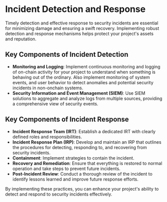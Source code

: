 # Incident Detection and Response

Timely detection and effective response to security incidents are essential for minimizing damage and ensuring a swift recovery. Implementing robust detection and response mechanisms helps protect your project's assets and reputation.

## Key Components of Incident Detection

- **Monitoring and Logging**: Implement continuous monitoring and logging of on-chain activity for your project to understand when something is behaving out of the ordinary. Also implement monitoring of system events, and user behavior to detect anomalies and potential security incidents in non-onchain systems.
- **Security Information and Event Management (SIEM)**: Use SIEM solutions to aggregate and analyze logs from multiple sources, providing a comprehensive view of security events.

## Key Components of Incident Response

- **Incident Response Team (IRT)**: Establish a dedicated IRT with clearly defined roles and responsibilities.
- **Incident Response Plan (IRP)**: Develop and maintain an IRP that outlines the procedures for detecting, responding to, and recovering from security incidents.
- **Containment**: Implement strategies to contain the incident.
- **Recovery and Remediation**: Ensure that everything is restored to normal operation and take steps to prevent future incidents.
- **Post-Incident Review**: Conduct a thorough review of the incident to identify lessons learned and improve future response efforts.

By implementing these practices, you can enhance your project's ability to detect and respond to security incidents effectively.
